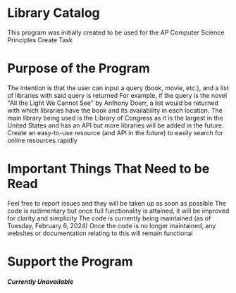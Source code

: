 # Library Catalog

This program was initially created to be used for the AP Computer Science Principles Create Task

# Purpose of the Program
The intention is that the user can input a query (book, movie, etc.), and a list of libraries with said query is returned
For example, if the query is the novel "All the Light We Cannot See" by Anthony Doerr, a list would be returned with which libraries have the book and its availability in each location.
The main library being used is the Library of Congress as it is the largest in the United States and has an API but more libraries will be added in the future.
Create an easy-to-use resource (and API in the future) to easily search for online resources rapidly

# Important Things That Need to be Read

Feel free to report issues and they will be taken up as soon as possible
The code is rudimentary but once full functionality is attained, it will be improved for clarity and simplicity
The code is currently being maintained (as of Tuesday, February 6, 2024)
Once the code is no longer maintained, any websites or documentation relating to this will remain functional

# Support the Program
##### Currently Unavailable
